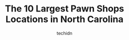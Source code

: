 ---
layout: ampstory
image: https://i0.wp.com/paketmu.com/wp-content/uploads/2023/06/pawn-usa-0-in-north-carolina-1686366091.jpeg?resize=640,853
author: techidn
featured: false
description: Explore the diverse Pawn Shop scene in North Carolina, home to an incredible selection of 10 establishments catering to every taste. Whether youre in search of iconic favorites or undiscove
title: The 10 Largest Pawn Shops Locations in North Carolina
cover:
   title: The 10 Largest Pawn Shops Locations in North Carolina
   subtitle: RICKPATE
   background: https://paketmu.com/wp-content/uploads/2023/06/pawn-usa-0-in-north-carolina-1686366091.jpeg

pages: 
 - layout: thirds
   top: <h1>#1 Pawn South Hope Mills</h1>
   bottom: "<p>Hard working and caring staff. They are fair with pricing and very diligent about explaining the process and allows demonstrations of items prior to purchase! Informative</p>"
   background: https://paketmu.com/wp-content/uploads/2023/06/pawn-usa-1-in-north-carolina-1686366092.png
   backgroundblur: true
 - layout: thirds
   top: <h1>#2 Pawn South Carolina Beach Rd.</h1>
   bottom: "<p>I had seen their signs from the road and was leery bc the building doesnt exactly look pretty. LolI walked in w questions about purchasing a firearm for safety, </p>"
   background: https://paketmu.com/wp-content/uploads/2023/06/pawn-usa-2-in-north-carolina-1686366095.jpeg
   cta:
      link: https://paketmu.com/the-10-largest-pawn-shops-locations-in-north-carolina/
      text: The 10 Largest Pawn Shops Locations in North Carolina
 - layout: thirds
   top: <h1>#3 USA Pawn</h1>
   bottom: "<p>This place is awesome! the staff are very friendly and will do everything they can to get you top price. They also will buy giftcards if the strip on the back has not bee</p>"
   background: https://paketmu.com/wp-content/uploads/2023/06/pawn-usa-3-in-north-carolina-1686366096.jpeg
   cta:
      link: https://paketmu.com/the-10-largest-pawn-shops-locations-in-north-carolina/
      text: The 10 Largest Pawn Shops Locations in North Carolina
 - layout: thirds
   top: <h1>#4 Pawn South Tabor City</h1>
   bottom: "<p>802 E 5th St, Tabor City, NC 28463, United States</p>"
   background: https://images.unsplash.com/photo-1552083974-186346191183?ixlib=rb-4.0.3&ixid=MnwxMjA3fDB8MHxwaG90by1wYWdlfHx8fGVufDB8fHx8&auto=format&fit=crop&w=640&h=853&q=80
   cta:
      link: https://paketmu.com/the-10-largest-pawn-shops-locations-in-north-carolina/
      text: The 10 Largest Pawn Shops Locations in North Carolina
 - layout: thirds
   top: <h1>#5 Quick Cash Pawn</h1>
   bottom: "<p>1308 U.S. Hwy 70 SW, Hickory, NC 28602, United States</p>"
   background: https://images.unsplash.com/photo-1595364397663-fca4f075d796?ixlib=rb-4.0.3&ixid=MnwxMjA3fDB8MHxwaG90by1wYWdlfHx8fGVufDB8fHx8&auto=format&fit=crop&w=640&h=853&q=80
   cta:
      link: https://paketmu.com/the-10-largest-pawn-shops-locations-in-north-carolina/
      text: The 10 Largest Pawn Shops Locations in North Carolina
 - layout: thirds
   top: <h1>#6 NC Gold & Pawn</h1>
   bottom: "<p>4330 Old Walkertown Rd, Winston-Salem, NC 27105, United States</p>"
   background: https://images.unsplash.com/photo-1561679660-d00ee1e0dc8e?ixlib=rb-4.0.3&ixid=MnwxMjA3fDB8MHxwaG90by1wYWdlfHx8fGVufDB8fHx8&auto=format&fit=crop&w=640&h=853&q=80
   cta:
      link: https://paketmu.com/the-10-largest-pawn-shops-locations-in-north-carolina/
      text: The 10 Largest Pawn Shops Locations in North Carolina
 - layout: thirds
   top: <h1>#7 Clayton Gold N Pawn</h1>
   bottom: "<p>10278 US-70 BUS, Clayton, NC 27520, United States</p>"
   background: https://images.unsplash.com/photo-1484589065579-248aad0d8b13?ixlib=rb-4.0.3&ixid=MnwxMjA3fDB8MHxwaG90by1wYWdlfHx8fGVufDB8fHx8&auto=format&fit=crop&w=640&h=853&q=80
   cta:
      link: https://paketmu.com/the-10-largest-pawn-shops-locations-in-north-carolina/
      text: The 10 Largest Pawn Shops Locations in North Carolina
 - layout: thirds
   middle: Continue reading...
   background: https://images.unsplash.com/photo-1533998839656-76f5e4b2bccb?ixlib=rb-4.0.3&ixid=MnwxMjA3fDB8MHxwaG90by1wYWdlfHx8fGVufDB8fHx8&auto=format&fit=crop&w=640&h=853&q=80
   cta:
      link: https://paketmu.com/the-10-largest-pawn-shops-locations-in-north-carolina/
      text: The 10 Largest Pawn Shops Locations in North Carolina
      
---